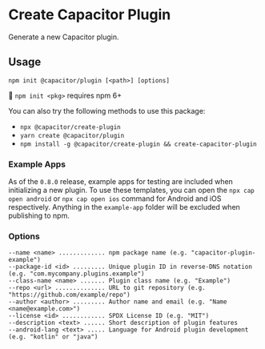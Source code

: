 # Create Capacitor Plugin

Generate a new Capacitor plugin.

## Usage

```
npm init @capacitor/plugin [<path>] [options]
```

:memo: `npm init <pkg>` requires npm 6+

You can also try the following methods to use this package:

- `npx @capacitor/create-plugin`
- `yarn create @capacitor/plugin`
- `npm install -g @capacitor/create-plugin && create-capacitor-plugin`

### Example Apps

As of the `0.8.0` release, example apps for testing are included when initializing a new plugin. To use these templates, you can open the `npx cap open android` or `npx cap open ios` command for Android and iOS respectively. Anything in the `example-app` folder will be excluded when publishing to npm.

### Options

```
--name <name> ............. npm package name (e.g. "capacitor-plugin-example")
--package-id <id> ......... Unique plugin ID in reverse-DNS notation (e.g. "com.mycompany.plugins.example")
--class-name <name> ....... Plugin class name (e.g. "Example")
--repo <url> .............. URL to git repository (e.g. "https://github.com/example/repo")
--author <author> ......... Author name and email (e.g. "Name <name@example.com>")
--license <id> ............ SPDX License ID (e.g. "MIT")
--description <text> ...... Short description of plugin features
--android-lang <text> ..... Language for Android plugin development (e.g. "kotlin" or "java")
```
